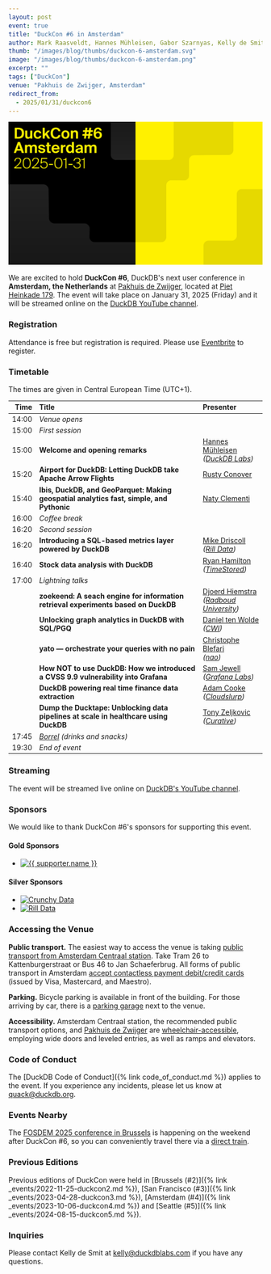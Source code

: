 ```yaml
---
layout: post
event: true
title: "DuckCon #6 in Amsterdam"
author: Mark Raasveldt, Hannes Mühleisen, Gabor Szarnyas, Kelly de Smit
thumb: "/images/blog/thumbs/duckcon-6-amsterdam.svg"
image: "/images/blog/thumbs/duckcon-6-amsterdam.png"
excerpt: ""
tags: ["DuckCon"]
venue: "Pakhuis de Zwijger, Amsterdam"
redirect_from:
  - 2025/01/31/duckcon6
---
```



<img src="/images/events/duckcon6-amsterdam.svg"
     alt="DuckCon #6 Splashscreen"
     width="680"
     />

We are excited to hold **DuckCon #6**, DuckDB's next user conference in **Amsterdam, the Netherlands** at [Pakhuis de Zwijger](https://dezwijger.nl/), located at [Piet Heinkade 179](https://maps.app.goo.gl/i99SA38D6ApecaTH9).
The event will take place on January 31, 2025 (Friday) and it will be streamed online on the [DuckDB YouTube channel](https://www.youtube.com/@duckdb).

### Registration

Attendance is free but registration is required. Please use [Eventbrite](https://www.eventbrite.com/e/duckcon-6-amsterdam-tickets-1041962727567) to register.

### Timetable

The times are given in Central European Time (UTC+1).

| Time    | Title   | Presenter |
|--------:|:--------|:----------|
|  14:00 | _Venue opens_   | |
|  15:00 | _First session_ | |
|  15:00 | **Welcome and opening remarks** | [Hannes Mühleisen](https://hannes.muehleisen.org/) <br/> _([DuckDB Labs](https://duckdblabs.com/))_ |
|  15:20 | **Airport for DuckDB: Letting DuckDB take Apache Arrow Flights** | [Rusty Conover](https://www.linkedin.com/in/rusty-conover-ba5a6/) |
|  15:40 | **Ibis, DuckDB, and GeoParquet: Making geospatial analytics fast, simple, and Pythonic** | [Naty Clementi](https://www.linkedin.com/in/ncclementi/) |
|  16:00 | _Coffee break_ | |
|  16:20 | _Second session_ | |
|  16:20 | **Introducing a SQL-based metrics layer powered by DuckDB** | [Mike Driscoll](https://www.linkedin.com/in/medriscoll/) <br/> _([Rill Data](https://www.rilldata.com/))_ |
|  16:40 | **Stock data analysis with DuckDB** | [Ryan Hamilton](https://www.linkedin.com/in/justryanhamilton/) <br/> _([TimeStored](https://www.timestored.com/))_ |
|  17:00 | _Lightning talks_ | |
|  | **zoekeend: A seach engine for information retrieval experiments based on DuckDB** | [Djoerd Hiemstra](https://idf.social/@djoerd) <br/> _([Radboud University](https://www.ru.nl/))_ |
|  | **Unlocking graph analytics in DuckDB with SQL/PGQ** | [Daniel ten Wolde](https://www.linkedin.com/in/dani%C3%ABl-ten-wolde/) <br/> _([CWI](https://www.cwi.nl/))_ |
|  | **yato — orchestrate your queries with no pain** | [Christophe Blefari](https://www.linkedin.com/in/christopheblefari/) <br/> _([nao](https://getnao.io/))_ |
|  | **How NOT to use DuckDB: How we introduced a CVSS 9.9 vulnerability into Grafana** | [Sam Jewell](https://www.linkedin.com/in/sam-jewell/) <br/> _([Grafana Labs](https://grafana.com/))_ |
|  | **DuckDB powering real time finance data extraction** | [Adam Cooke](https://www.linkedin.com/in/adamcooke1/) <br/> _([Cloudslurp](https://www.cloudslurp.com/))_ |
|  | **Dump the Ducktape: Unblocking data pipelines at scale in healthcare using DuckDB** | [Tony Zeljkovic](https://www.linkedin.com/in/tony-zeljkovic/) <br/> _([Curative](https://curative.com/))_ |
|  17:45 | _[Borrel](https://nl.wikipedia.org/wiki/Borrel) (drinks and snacks)_ | |
|  19:30 | _End of event_ | |

### Streaming

The event will be streamed live online on [DuckDB's YouTube channel](https://www.youtube.com/@duckdb).

### Sponsors

We would like to thank DuckCon #6's sponsors for supporting this event.

<h4 id="gold-supporters">Gold Sponsors</h4>
<div class="supporterboard gold">
	<ul>
		<li><a href="https://monday.com/" target="_blank"><img src="{{ '/images/events/monday-logo.svg' | relative_url }}" alt="{{ supporter.name }}"></a></li>
	</ul>
</div>

<h4 id="silver-supporters">Silver Sponsors</h4>
<div class="supporterboard silver">
	<ul>
		<li><a href="https://www.crunchydata.com/" target="_blank"><img src="{{ '/images/foundation/crunchydata.svg' | relative_url }}" alt="Crunchy Data"></a></li>
		<li><a href="https://www.rilldata.com/" target="_blank"><img src="{{ '/images/foundation/rill.svg' | relative_url }}" alt="Rill Data"></a></li>
	</ul>
</div>


### Accessing the Venue

**Public transport.**
The easiest way to access the venue is taking [public transport from Amsterdam Centraal station](https://www.ns.nl/en/journeyplanner/#/?vertrek=Amsterdam%20Centraal&vertrektype=treinstation&aankomst=ChIJL4osDqgJxkcRjR_3yE9Ani0&aankomsttype=poi&aankomstlabel=Pakhuis%20de%20Zwijger&type=vertrek&tijd=2024-10-22T12:58&firstMileModality=PUBLIC_TRANSPORT&lastMileModality=WALK).
Take Tram 26 to Kattenburgerstraat or Bus 46 to Jan Schaeferbrug.
All forms of public transport in Amsterdam [accept contactless payment debit/credit cards](https://www.ovpay.nl/en) (issued by Visa, Mastercard, and Maestro).

**Parking.**
Bicycle parking is available in front of the building.
For those arriving by car, there is a [parking garage](https://www.apcoa.nl/parkeerplaats/amsterdam/parkeergarage-de-loodsen/) next to the venue.

**Accessibility.** Amsterdam Centraal station, the recommended public transport options, and [Pakhuis de Zwijger](https://www.iamsterdam.com/en/travel-stay/accessibility/public-transportation) are [wheelchair-accessible](https://www.ableamsterdam.com/public-transportation), employing wide doors and leveled entries, as well as ramps and elevators.

### Code of Conduct

The [DuckDB Code of Conduct]({% link code_of_conduct.md %}) applies to the event.
If you experience any incidents, please let us know at <quack@duckdb.org>.

### Events Nearby

The [FOSDEM 2025 conference in Brussels](https://fosdem.org/2025/) is happening on the weekend after DuckCon #6, so you can conveniently travel there via a [direct train](https://www.nsinternational.com/).

### Previous Editions

Previous editions of DuckCon were held in
[Brussels (#2)]({% link _events/2022-11-25-duckcon2.md %}),
[San Francisco (#3)]({% link _events/2023-04-28-duckcon3.md %}),
[Amsterdam (#4)]({% link _events/2023-10-06-duckcon4.md %}) and
[Seattle (#5)]({% link _events/2024-08-15-duckcon5.md %}).

### Inquiries

Please contact Kelly de Smit at [kelly@duckdblabs.com](mailto:kelly@duckdblabs.com) if you have any questions.
